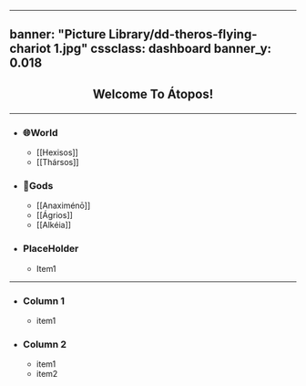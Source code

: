 
---
banner: "Picture Library/dd-theros-flying-chariot 1.jpg"
cssclass: dashboard
banner_y: 0.018
---
## <p style="text-align: center;">Welcome To Átopos!</p>
---

- ### 🌐World 
	- [[Hexisos]]
	- [[Thársos]]

- ### 🌟Gods
	- [[Anaximénō]]
	- [[Ágrios]]
	- [[Alkéia]]

- ### PlaceHolder
	- Item1
---
- ### Column 1
	- item1
- ### Column 2
	- item1
	- item2